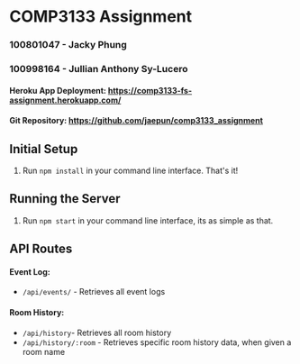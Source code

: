 # COMP3133 Assignment
### 100801047 - Jacky Phung
### 100998164 - Jullian Anthony Sy-Lucero
#### Heroku App Deployment: https://comp3133-fs-assignment.herokuapp.com/
#### Git Repository: https://github.com/jaepun/comp3133_assignment

## Initial Setup
1. Run `npm install` in your command line interface. That's it!

## Running the Server
1. Run `npm start` in your command line interface, its as simple as that.

## API Routes
#### Event Log: 
- `/api/events/` - Retrieves all event logs
#### Room History: 
- `/api/history`- Retrieves all room history
- `/api/history/:room` - Retrieves specific room history data, when given a room name
